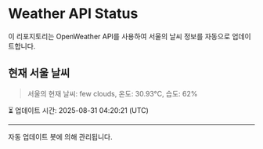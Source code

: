 
# Weather API Status

이 리포지토리는 OpenWeather API를 사용하여 서울의 날씨 정보를 자동으로 업데이트합니다.

## 현재 서울 날씨
> 서울의 현재 날씨: few clouds, 온도: 30.93°C, 습도: 62%

⏳ 업데이트 시간: 2025-08-31 04:20:21 (UTC)

---
자동 업데이트 봇에 의해 관리됩니다.
